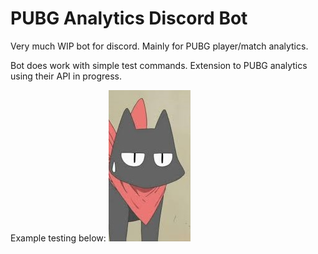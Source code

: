 # PUBG Analytics Discord Bot
Very much WIP bot for discord. Mainly for PUBG player/match analytics.

Bot does work with simple test commands. Extension to PUBG analytics using their API in progress. 

Example testing below:
![testing][action_example]



[action_example]: https://raw.githubusercontent.com/rokkuran/pubg-analytics-bot/master/img/nichijou-sakamoto-san.jpg